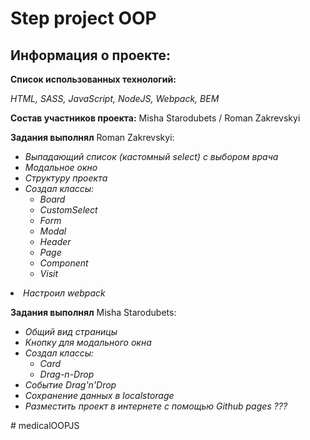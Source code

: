 <h1>Step project OOP</h1>

<h2>Информация о проекте:</h2>

<b>Список использованных технологий:</b>

<i>
HTML, SASS, JavaScript, NodeJS, Webpack, BEM
</i>


<b>Состав участников проекта:</b>
Misha Starodubets /  Roman Zakrevskyi 

<b>Задания выполнял</b> Roman Zakrevskyi:

<i>
<ul>
	<li>Выпадающий список (кастомный select) с выбором врача</li>
	<li>Модальное окно</li>
	<li>Структуру проекта</li>
	<li>Создал классы: <ul>
	<li>Board</li>
	<li>CustomSelect</li>
	<li>Form</li>
	<li>Modal</li>
	<li>Header</li>
	<li>Page</li>
	<li>Component</li>
	<li>Visit</li>
	</ul>
</ul>
<li>Настроил webpack</li>
</i>


<b>Задания выполнял</b> Misha Starodubets:

<i>
<ul>
	<li>Общий вид страницы</li>
	<li>Кнопку для модального окна</li>
    <li>Создал классы: <ul>
   	      <li>Card</li>
   	      <li>Drag-n-Drop</li> 
        </ul>

<li>Событие Drag'n'Drop</li>
<li>Сохранение данных в localstorage</li>
<li>Разместить проект в интернете с помощью Github pages ??? </li>
</ul>
</i># medicalOOPJS
